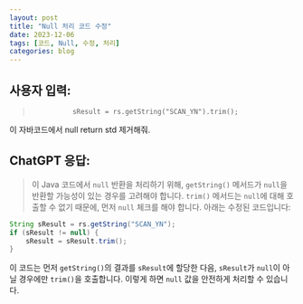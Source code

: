 ```yaml
---
layout: post
title: "Null 처리 코드 수정"
date: 2023-12-06
tags: [코드, Null, 수정, 처리]
categories: blog
---
```


## 사용자 입력:
> 				sResult = rs.getString("SCAN_YN").trim();
이 자바코드에서 null return std 제거해줘.

## ChatGPT 응답:
> 이 Java 코드에서 `null` 반환을 처리하기 위해, `getString()` 메서드가 `null`을 반환할 가능성이 있는 경우를 고려해야 합니다. `trim()` 메서드는 `null`에 대해 호출할 수 없기 때문에, 먼저 `null` 체크를 해야 합니다. 아래는 수정된 코드입니다:

```java
String sResult = rs.getString("SCAN_YN");
if (sResult != null) {
    sResult = sResult.trim();
}
```

이 코드는 먼저 `getString()`의 결과를 `sResult`에 할당한 다음, `sResult`가 `null`이 아닐 경우에만 `trim()`을 호출합니다. 이렇게 하면 `null` 값을 안전하게 처리할 수 있습니다.


